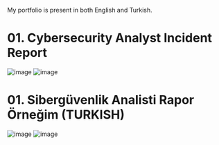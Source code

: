 My portfolio is present in both English and Turkish. 
# 01. Cybersecurity Analyst Incident Report
![image](https://github.com/user-attachments/assets/f18e0757-4b06-4f59-a3c5-23bccbcca42f)
![image](https://github.com/user-attachments/assets/117fc9e2-5203-4b46-bca7-c9e636977f29)


# 01. Sibergüvenlik Analisti Rapor Örneğim (TURKISH)
![image](https://github.com/user-attachments/assets/42794544-c8c9-4c48-aae8-0761feefc781)
![image](https://github.com/user-attachments/assets/8ca9d8b2-fb26-4160-bcd4-f979a74e0d4b)
